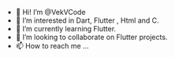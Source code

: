 - 👋 Hi! I’m @VekVCode
- 👀 I’m interested in Dart, Flutter , Html and C.
- 🌱 I’m currently learning Flutter.
- 💞️ I’m looking to collaborate on Flutter projects.
- 📫 How to reach me ...

<!---
VekVCode/VekVCode is a ✨ special ✨ repository because its `README.md` (this file) appears on your GitHub profile.
You can click the Preview link to take a look at your changes.
--->
